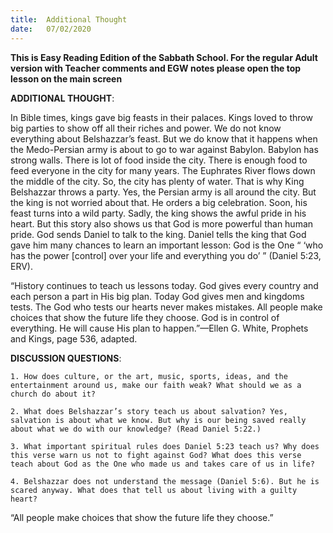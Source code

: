 ```yaml
---
title:  Additional Thought
date:   07/02/2020
---
```


**This is Easy Reading Edition of the Sabbath School. For the regular Adult version with Teacher comments and EGW notes please open the top lesson on the main screen** 

**ADDITIONAL THOUGHT**:

In Bible times, kings gave big feasts in their palaces. Kings loved to throw big parties to show off all their riches and power. We do not know everything about Belshazzar’s feast. But we do know that it happens when the Medo-Persian army is about to go to war against Babylon. Babylon has strong walls. There is lot of food inside the city. There is enough food to feed everyone in the city for many years. The Euphrates River flows down the middle of the city. So, the city has plenty of water. That is why King Belshazzar throws a party. Yes, the Persian army is all around the city. But the king is not worried about that. He orders a big celebration. Soon, his feast turns into a wild party. Sadly, the king shows the awful pride in his heart. But this story also shows us that God is more powerful than human pride. God sends Daniel to talk to the king. Daniel tells the king that God gave him many chances to learn an important lesson: God is the One “ ‘who has the power [control] over your life and everything you do’ ” (Daniel 5:23, ERV).

“History continues to teach us lessons today. God gives every country and each person a part in His big plan. Today God gives men and kingdoms tests. The God who tests our hearts never makes mistakes. All people make choices that show the future life they choose. God is in control of everything. He will cause His plan to happen.”—Ellen G. White, Prophets and Kings, page 536, adapted.

**DISCUSSION QUESTIONS**:

`1. How does culture, or the art, music, sports, ideas, and the entertainment around us, make our faith weak? What should we as a church do about it?`

`2. What does Belshazzar’s story teach us about salvation? Yes, salvation is about what we know. But why is our being saved really about what we do with our knowledge? (Read Daniel 5:22.)`

`3. What important spiritual rules does Daniel 5:23 teach us? Why does this verse warn us not to fight against God? What does this verse teach about God as the One who made us and takes care of us in life?`

`4. Belshazzar does not understand the message (Daniel 5:6). But he is scared anyway. What does that tell us about living with a guilty heart?`

“All people make choices that show the future life they choose.”
